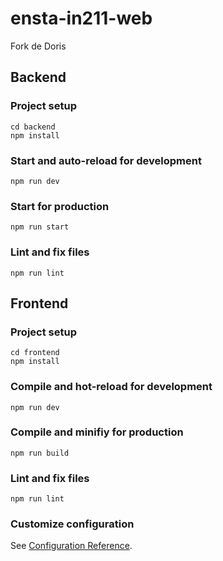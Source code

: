 # ensta-in211-web

Fork de Doris

## Backend

### Project setup

```
cd backend
npm install
```

### Start and auto-reload for development

```
npm run dev
```

### Start for production

```
npm run start
```

### Lint and fix files

```
npm run lint
```

## Frontend

### Project setup

```
cd frontend
npm install
```

### Compile and hot-reload for development

```
npm run dev
```

### Compile and minifiy for production

```
npm run build
```

### Lint and fix files

```
npm run lint
```

### Customize configuration

See [Configuration Reference](https://create-react-app.dev/docs/advanced-configuration/).
